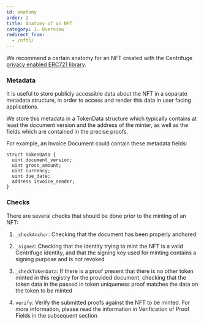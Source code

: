 ```yaml
---
id: anatomy
order: 2
title: Anatomy of an NFT
category: 1. Overview
redirect_from:
  - /nfts/
---
```


We recommend a certain anatomy for an NFT created with the Centrifuge [privacy enabled ERC721 library](https://github.com/centrifuge/privacy-enabled-erc721/tree/develop).

### Metadata

It is useful to store publicly accessible data about the NFT in a separate metadata structure, in order to access and render this data in user facing applications. 

We store this metadata in a TokenData structure which typically contains at least the document version and the address of the minter, as well as the fields which are contained in the precise proofs.

For example, an Invoice Document could contain these metadata fields:

```  
struct TokenData {
  uint document_version;
  uint gross_amount;
  uint currency;
  uint due_date;
  address invoice_sender;
}
  ```
  
### Checks

There are several checks that should be done prior to the minting of an NFT:

1. `_checkAnchor`: Checking that the document has been properly anchored

2. `_signed`: Checking that the identity trying to mint the NFT is a valid Centrifuge identity, and that the signing key used for minting contains a signing purpose and is not revoked

3. `_checkTokenData`: If there is a proof present that there is no other token minted in this registry for the provided document, checking that the token data in the passed in token uniqueness proof matches the data on the token to be minted

4. `verify`:  Verify the submitted proofs against the NFT to be minted. For more information, please read the information in Verification of Proof Fields in the subsequent section